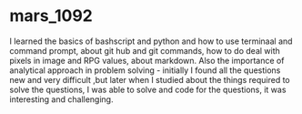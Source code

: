 # mars_1092
I learned the basics of bashscript and python and how to use terminaal and command prompt, about git hub and git commands,
how to do deal with pixels in image and RPG values, about markdown. Also the importance of analytical approach in problem solving - 
initially I found all the questions new and very difficult ,but later when I studied about the things required to solve the questions,
I was able to solve and code for the questions, it was interesting and challenging.
